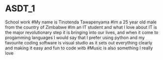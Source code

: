 # ASDT_1
School work
#My name is Tinotenda Tawapenyama
#lm a 25 year old male from the country of Zimbabwe
#lm an IT student and what l love about IT is the major revolutionary step it is bringing into our lives, and when it come to progamming languages l would say that l prefer using python and my favourite coding software is visual studio as it sets out everything clearly and making it easy and fun to code witb
#Music is also something l really love

